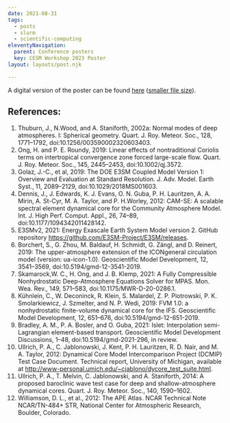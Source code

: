 ```yaml
---
date: 2021-08-31
tags:
  - posts
  - slurm
  - scientific-computing
eleventyNavigation:
  parent: Conference posters
  key: CESM Workshop 2023 Poster
layout: layouts/post.njk

---
```

A digital version of the poster can be found [here](https://drive.google.com/file/d/1IA2y6olTZsGu_gv9bBuQh5i6OqKobqFH/view?usp=sharing) ([smaller file size](https://drive.google.com/file/d/18jnjwZGeC5WNAD85Hmlm9fFY10O0CuAf/view?usp=sharing)).

## References:
1. Thuburn, J., N.Wood, and A. Staniforth, 2002a: Normal modes of deep atmospheres. I: Spherical geometry. Quart. J. Roy. Meteor. Soc., 128, 1771–1792, doi:10.1256/003590002320603403.
2. Ong, H. and P. E. Roundy, 2019: Linear effects of nontraditional Coriolis terms on intertropical convergence zone forced large-scale flow. Quart. J. Roy. Meteor. Soc., 145, 2445–2453, doi:10.1002/qj.3572.
3. Golaz, J.-C., et al, 2019: The DOE E3SM Coupled Model Version 1: Overview and Evaluation at Standard Resolution. J. Adv. Model. Earth Syst., 11, 2089–2129, doi:10.1029/2018MS001603.
4. Dennis, J., J. Edwards, K. J. Evans, O. N. Guba, P. H. Lauritzen, A. A. Mirin, A. St-Cyr, M. A. Taylor, and P. H.Worley, 2012: CAM-SE: A scalable spectral element dynamical core for the Community Atmosphere Model. Int. J. High Perf. Comput. Appl., 26, 74–89, doi:10.1177/1094342011428142.
5. E3SMv2, 2021: Energy Exascale Earth System Model version 2. GitHub repository https://github.com/E3SM-Project/E3SM/releases.
6. Borchert, S., G. Zhou, M. Baldauf, H. Schmidt, G. Zängl, and D. Reinert, 2019: The upper-atmosphere extension of the ICONgeneral circulation model (version: ua-icon-1.0). Geoscientific Model Development, 12, 3541–3569, doi:10.5194/gmd-12-3541-2019.
7. Skamarock,W. C., H. Ong, and J. B. Klemp, 2021: A Fully Compressible Nonhydrostatic Deep-Atmosphere Equations Solver for MPAS. Mon. Wea. Rev., 149, 571–583, doi:10.1175/MWR-D-20-0286.1.
8. Kühnlein, C., W. Deconinck, R. Klein, S. Malardel, Z. P. Piotrowski, P. K. Smolarkiewicz, J. Szmelter, and N. P. Wedi, 2019: FVM 1.0: a nonhydrostatic finite-volume dynamical core for the IFS. Geoscientific Model Development, 12, 651–676, doi:10.5194/gmd-12-651-2019.
9. Bradley, A. M., P. A. Bosler, and O. Guba, 2021: Islet: Interpolation semi-Lagrangian element-based transport. Geoscientific Model Development Discussions, 1–48, doi:10.5194/gmd-2021-296, in review.
10. Ullrich, P. A., C. Jablonowski, J. Kent, P. H. Lauritzen, R. D. Nair, and M. A. Taylor, 2012: Dynamical Core Model Intercomparison Project (DCMIP) Test Case Document. Technical report, University of Michigan, available at http://www-personal.umich.edu/~cjablono/dycore_test_suite.html.
11. Ullrich, P. A., T. Melvin, C. Jablonowski, and A. Staniforth, 2014: A proposed baroclinic wave test case for deep and shallow-atmosphere dynamical cores. Quart. J. Roy. Meteor. Soc., 140, 1590–1602.
12. Williamson, D. L., et al., 2012: The APE Atlas. NCAR Technical Note NCAR/TN-484+ STR, National Center for Atmospheric Research, Boulder, Colorado.



